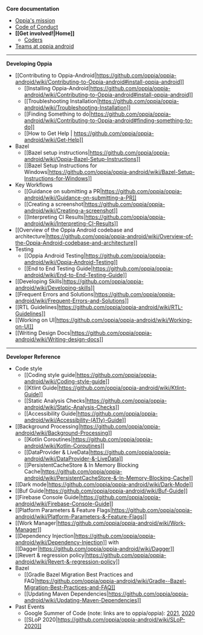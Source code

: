 **Core documentation**
  * [Oppia's mission](https://github.com/oppia/oppia-android/wiki/Oppia's-Mission)
  * [Code of Conduct](https://github.com/oppia/oppia-android/blob/develop/.github/CODE_OF_CONDUCT.md)
  * **[[Get involved!|Home]]**
    * [Coders](https://github.com/oppia/oppia-android/wiki/Contributing-to-Oppia-android)
  * [Teams at oppia android](https://github.com/oppia/oppia-android/wiki/Teams-at-oppia-android)

---
**Developing Oppia**
  * [[Contributing to Oppia-Android|https://github.com/oppia/oppia-android/wiki/Contributing-to-Oppia-android#install-oppia-android]]
    * [[Installing Oppia-Android|https://github.com/oppia/oppia-android/wiki/Contributing-to-Oppia-android#install-oppia-android]]
    * [[Troubleshooting Installation|https://github.com/oppia/oppia-android/wiki/Troubleshooting-Installation]]
    * [[Finding Something to do|https://github.com/oppia/oppia-android/wiki/Contributing-to-Oppia-android#finding-something-to-do]]
    * [[How to Get Help | https://github.com/oppia/oppia-android/wiki/Get-Help]]
  * Bazel
    * [[Bazel setup instructions|https://github.com/oppia/oppia-android/wiki/Oppia-Bazel-Setup-Instructions]]
    * [[Bazel Setup Instructions for Windows|https://github.com/oppia/oppia-android/wiki/Bazel-Setup-Instructions-for-Windows]]
  * Key Workflows
    * [[Guidance on submitting a PR|https://github.com/oppia/oppia-android/wiki/Guidance-on-submitting-a-PR]]
    * [[Creating a screenshot|https://github.com/oppia/oppia-android/wiki/Creating-a-screenshot]]
    * [[Interpreting CI Results|https://github.com/oppia/oppia-android/wiki/Interpreting-CI-Results]]
  * [[Overview of the Oppia Android codebase and architecture|https://github.com/oppia/oppia-android/wiki/Overview-of-the-Oppia-Android-codebase-and-architecture]]
  * Testing
    * [[Oppia Android Testing|https://github.com/oppia/oppia-android/wiki/Oppia-Android-Testing]]
    * [[End to End Testing Guide|https://github.com/oppia/oppia-android/wiki/End-to-End-Testing-Guide]]
  * [[Developing Skills|https://github.com/oppia/oppia-android/wiki/Developing-skills]]
  * [[Frequent Errors and Solutions|https://github.com/oppia/oppia-android/wiki/Frequent-Errors-and-Solutions]]
  * [[RTL Guidelines|https://github.com/oppia/oppia-android/wiki/RTL-Guidelines]] 
  * [[Working on UI|https://github.com/oppia/oppia-android/wiki/Working-on-UI]]
  * [[Writing Design Docs|https://github.com/oppia/oppia-android/wiki/Writing-design-docs]]
---
**Developer Reference**
  * Code style
    * [[Coding style guide|https://github.com/oppia/oppia-android/wiki/Coding-style-guide]]
    * [[Ktlint Guide|https://github.com/oppia/oppia-android/wiki/Ktlint-Guide]] 
    * [[Static Analysis Checks|https://github.com/oppia/oppia-android/wiki/Static-Analysis-Checks]]
    * [[Accessibility Guide|https://github.com/oppia/oppia-android/wiki/Accessibility-(A11y)-Guide]]
  * [[Background Processing|https://github.com/oppia/oppia-android/wiki/Background-Processing]]
    * [[Kotlin Coroutines|https://github.com/oppia/oppia-android/wiki/Kotlin-Coroutines]]
    * [[DataProvider & LiveData|https://github.com/oppia/oppia-android/wiki/DataProvider-&-LiveData]]
    * [[PersistentCacheStore & In Memory Blocking Cache|https://github.com/oppia/oppia-android/wiki/PersistentCacheStore-&-In-Memory-Blocking-Cache]]  
  * [[Dark mode|https://github.com/oppia/oppia-android/wiki/Dark-Mode]]
  * [[Buf Guide|https://github.com/oppia/oppia-android/wiki/Buf-Guide]]
  * [[Firebase Console Guide|https://github.com/oppia/oppia-android/wiki/Firebase-Console-Guide]]
  * [[Platform Parameters & Feature Flags|https://github.com/oppia/oppia-android/wiki/Platform-Parameters-&-Feature-Flags]]
  * [[Work Manager|https://github.com/oppia/oppia-android/wiki/Work-Manager]]
  * [[Dependency Injection|https://github.com/oppia/oppia-android/wiki/Dependency-Injection]] with [[Dagger|https://github.com/oppia/oppia-android/wiki/Dagger]]
  * [[Revert & regression policy|https://github.com/oppia/oppia-android/wiki/Revert-&-regression-policy]]
  * Bazel
    * [[Gradle Bazel Migration Best Practices and FAQ|https://github.com/oppia/oppia-android/wiki/Gradle--Bazel-Migration-Best-Practices-and-FAQ]]    
    * [[Updating Maven Dependencies|https://github.com/oppia/oppia-android/wiki/Updating-Maven-Dependencies]]
  * Past Events
    * Google Summer of Code (note: links are to oppia/oppia): [2021](https://github.com/oppia/oppia/wiki/Google-Summer-of-Code-2021), [2020](https://github.com/oppia/oppia/wiki/Google-Summer-of-Code-2020)
    * [[SLoP 2020|https://github.com/oppia/oppia-android/wiki/SLoP-2020]]